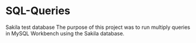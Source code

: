 # SQL-Queries
Sakila test database
The purpose of this project was to run multiply queries in MySQL Workbench using the Sakila database.
